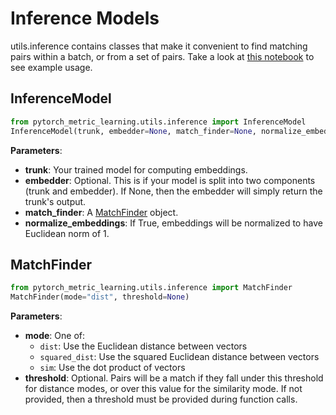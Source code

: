 # Inference Models

utils.inference contains classes that make it convenient to find matching pairs within a batch, or from a set of pairs. Take a look at [this notebook](https://colab.research.google.com/github/KevinMusgrave/pytorch-metric-learning/blob/master/examples/notebooks/Inference.ipynb) to see example usage.

## InferenceModel
```python
from pytorch_metric_learning.utils.inference import InferenceModel
InferenceModel(trunk, embedder=None, match_finder=None, normalize_embeddings=True)
```
**Parameters**:

* **trunk**: Your trained model for computing embeddings.
* **embedder**: Optional. This is if your model is split into two components (trunk and embedder). If None, then the embedder will simply return the trunk's output.
* **match_finder**: A [MatchFinder](inference_model.md#matchfinder) object.
* **normalize_embeddings**: If True, embeddings will be normalized to have Euclidean norm of 1.


## MatchFinder
```python
from pytorch_metric_learning.utils.inference import MatchFinder
MatchFinder(mode="dist", threshold=None)
```

**Parameters**:

* **mode**: One of:
	* ```dist```: Use the Euclidean distance between vectors
	* ```squared_dist```: Use the squared Euclidean distance between vectors
	* ```sim```: Use the dot product of vectors
* **threshold**: Optional. Pairs will be a match if they fall under this threshold for distance modes, or over this value for the similarity mode. If not provided, then a threshold must be provided during function calls.